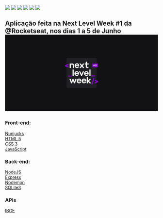 
<img width="30" src="public/assests/lampadas.svg"> 
<img width="30" src="docs/icones/baterias.svg">
<img width="30" src="docs/icones/papeis-papelao.svg">
<img width="30" src="docs/icones/eletronicos.svg">
<img width="30" src="docs/icones/organicos.svg">
<img width="30" src="docs/icones/oleo.svg">
<h2>Aplicação feita na Next Level Week #1 da @Rocketseat, nos dias 1 a 5 de Junho

<img src="/public/assets/README/nlw.png" alt="nlw">

<h3>Front-end:</h3>
<p><a href="https://mozilla.github.io/nunjucks/">Nunjucks</a></br>
<a href="https://html.spec.whatwg.org/multipage/">HTML 5</a></br>
<a href="https://www.w3schools.com/Css/">CSS 3</a></br>
<a href="https://www.javascript.com/">JavaScript</a></p>

<h3>Back-end:</h3>
<p><a href="https://nodejs.org/en/">NodeJS</a></br>
<a href="https://expressjs.com/">Express</a></br>
<a href="https://www.npmjs.com/package/nodemon">Nodemon</a></br>
<a href="https://www.sqlite.org/index.html">SQLite3</a></p>

<h3>APIs</h3>

<p><a href="https://servicodados.ibge.gov.br/api/docs">IBGE</a></p>



</h2>
